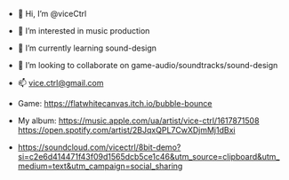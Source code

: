 - 👋 Hi, I’m @viceCtrl
- 👀 I’m interested in music production
- 🌱 I’m currently learning sound-design
- 💞️ I’m looking to collaborate on game-audio/soundtracks/sound-design
- 📫 vice.ctrl@gmail.com
- Game:      https://flatwhitecanvas.itch.io/bubble-bounce
- My album:  https://music.apple.com/ua/artist/vice-ctrl/1617871508
             https://open.spotify.com/artist/2BJqxQPL7CwXDjmMj1dBxi

- https://soundcloud.com/vicectrl/8bit-demo?si=c2e6d414471f43f09d1565dcb5ce1c46&utm_source=clipboard&utm_medium=text&utm_campaign=social_sharing

<!---
ViceCtrl/ViceCtrl is a ✨ special ✨ repository because its `README.md` (this file) appears on your GitHub profile.
You can click the Preview link to take a look at your changes.
--->
